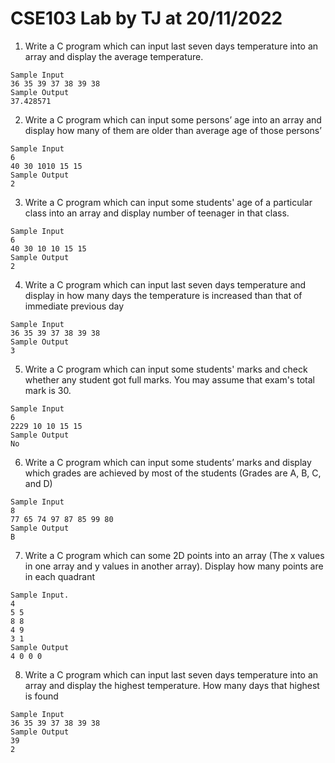 # CSE103 Lab by TJ at 20/11/2022

1. Write a C program which can input last seven days temperature into an array and display the average temperature.

```text
Sample Input
36 35 39 37 38 39 38
Sample Output
37.428571
```

2. Write a C program which can input some persons’ age into an array and display how many of them are older than average age of those persons’

```
Sample Input
6
40 30 1010 15 15
Sample Output
2
```

3. Write a C program which can input some students&#39; age of a particular class into an array and display number of teenager in that class.

```
Sample Input
6
40 30 10 10 15 15
Sample Output
2
```

4. Write a C program which can input last seven days temperature and display in how many days the temperature is increased than that of immediate previous day

```
Sample Input
36 35 39 37 38 39 38
Sample Output
3
```

5. Write a C program which can input some students&#39; marks and check whether any student got full marks. You may assume that exam&#39;s total mark is 30.

```
Sample Input
6
2229 10 10 15 15
Sample Output
No
```

6. Write a C program which can input some students’ marks and display which grades are achieved by most of the students (Grades are A, B, C, and D)

```
Sample Input
8
77 65 74 97 87 85 99 80
Sample Output
B
```

7. Write a C program which can some 2D points into an array (The x values in one array and y values in another array). Display how many points are in each quadrant

```
Sample Input.
4
5 5
8 8
4 9
3 1
Sample Output
4 0 0 0
```

8. Write a C program which can input last seven days temperature into an array and display the highest temperature. How many days that highest is found

```
Sample Input
36 35 39 37 38 39 38
Sample Output
39
2
```

